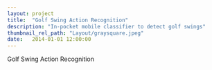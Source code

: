 ```yaml
---
layout: project
title:  "Golf Swing Action Recognition"
description: "In-pocket mobile classifier to detect golf swings"
thumbnail_rel_path: "Layout/graysquare.jpeg"
date:   2014-01-01 12:00:00
---
```


Golf Swing Action Recognition